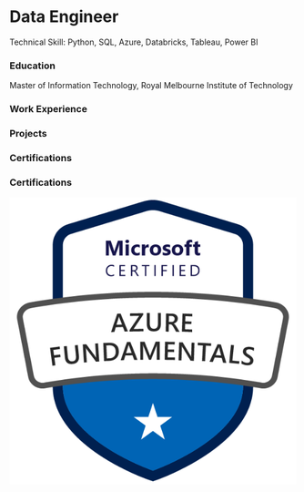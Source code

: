 # Data Engineer

Technical Skill: Python, SQL, Azure, Databricks, Tableau, Power BI

### Education

Master of Information Technology, Royal Melbourne Institute of Technology

### Work Experience

### Projects

### Certifications

### Certifications

![Microsoft Certified Fundamentals Badge](asset/img/badge/azure_fundamental.png)
